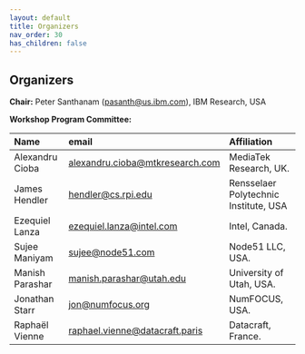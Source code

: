 ```yaml
---
layout: default
title: Organizers
nav_order: 30
has_children: false
---
```


## Organizers

**Chair:** Peter Santhanam (pasanth@us.ibm.com), IBM Research, USA 

**Workshop Program Committee:**

|Name  |email   | Affiliation |
| :------- | :-------- |  :-------- |
|Alexandru Cioba |alexandru.cioba@mtkresearch.com |MediaTek Research, UK. |
|James Hendler |hendler@cs.rpi.edu |Rensselaer Polytechnic Institute, USA | 
|Ezequiel Lanza |ezequiel.lanza@intel.com| Intel, Canada. |
|Sujee Maniyam |sujee@node51.com| Node51 LLC, USA. |
|Manish Parashar |manish.parashar@utah.edu| University of Utah, USA.|
|Jonathan Starr |jon@numfocus.org| NumFOCUS, USA. |
|Raphaël Vienne |raphael.vienne@datacraft.paris| Datacraft, France. |



